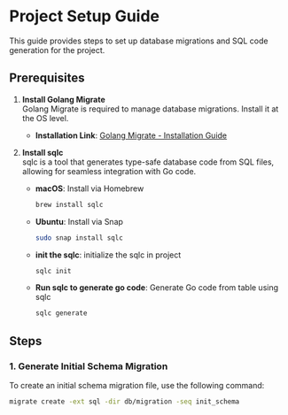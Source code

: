 # Project Setup Guide

This guide provides steps to set up database migrations and SQL code generation for the project.

## Prerequisites

1. **Install Golang Migrate**  
   Golang Migrate is required to manage database migrations. Install it at the OS level.

   - **Installation Link**: [Golang Migrate - Installation Guide](https://github.com/golang-migrate/migrate/tree/master/cmd/migrate)

2. **Install sqlc**  
   sqlc is a tool that generates type-safe database code from SQL files, allowing for seamless integration with Go code.

   - **macOS**: Install via Homebrew
     ```bash
     brew install sqlc
     ```
   - **Ubuntu**: Install via Snap
     ```bash
     sudo snap install sqlc
     ```
   - **init the sqlc**: initialize the sqlc in project
      ```bash
     sqlc init
     ```
   - **Run sqlc to generate go code**: Generate Go code from table using sqlc
      ```bash
     sqlc generate
     ```
      

## Steps

### 1. Generate Initial Schema Migration
To create an initial schema migration file, use the following command:

   ```bash
   migrate create -ext sql -dir db/migration -seq init_schema